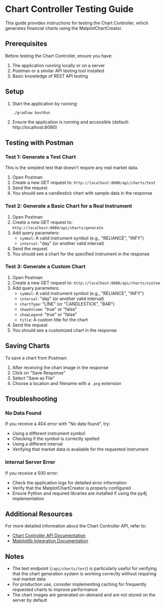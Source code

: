 # Chart Controller Testing Guide

This guide provides instructions for testing the Chart Controller, which generates financial charts using the MatplotChartCreator.

## Prerequisites

Before testing the Chart Controller, ensure you have:

1. The application running locally or on a server
2. Postman or a similar API testing tool installed
3. Basic knowledge of REST API testing

## Setup

1. Start the application by running:
   ```
   ./gradlew bootRun
   ```

2. Ensure the application is running and accessible (default: http://localhost:8080)

## Testing with Postman

### Test 1: Generate a Test Chart

This is the simplest test that doesn't require any real market data.

1. Open Postman
2. Create a new GET request to: `http://localhost:8080/api/charts/test`
3. Send the request
4. You should see a candlestick chart with sample data in the response

### Test 2: Generate a Basic Chart for a Real Instrument

1. Open Postman
2. Create a new GET request to: `http://localhost:8080/api/charts/generate`
3. Add query parameters:
   - `symbol`: A valid instrument symbol (e.g., "RELIANCE", "INFY")
   - `interval`: "day" (or another valid interval)
4. Send the request
5. You should see a chart for the specified instrument in the response

### Test 3: Generate a Custom Chart

1. Open Postman
2. Create a new GET request to: `http://localhost:8080/api/charts/custom`
3. Add query parameters:
   - `symbol`: A valid instrument symbol (e.g., "RELIANCE", "INFY")
   - `interval`: "day" (or another valid interval)
   - `chartType`: "LINE" (or "CANDLESTICK", "BAR")
   - `showVolume`: "true" or "false"
   - `showLegend`: "true" or "false"
   - `title`: A custom title for the chart
4. Send the request
5. You should see a customized chart in the response

## Saving Charts

To save a chart from Postman:

1. After receiving the chart image in the response
2. Click on "Save Response"
3. Select "Save as File"
4. Choose a location and filename with a `.png` extension

## Troubleshooting

### No Data Found

If you receive a 404 error with "No data found", try:
- Using a different instrument symbol
- Checking if the symbol is correctly spelled
- Using a different interval
- Verifying that market data is available for the requested instrument

### Internal Server Error

If you receive a 500 error:
- Check the application logs for detailed error information
- Verify that the MatplotChartCreator is properly configured
- Ensure Python and required libraries are installed if using the py4j implementation

## Additional Resources

For more detailed information about the Chart Controller API, refer to:
- [Chart Controller API Documentation](/docs/ChartController_API.md)
- [Matplotlib Integration Documentation](/spec/chart_matplot/matplotlib_integration.md)

## Notes

- The test endpoint (`/api/charts/test`) is particularly useful for verifying that the chart generation system is working correctly without requiring real market data
- For production use, consider implementing caching for frequently requested charts to improve performance
- The chart images are generated on-demand and are not stored on the server by default